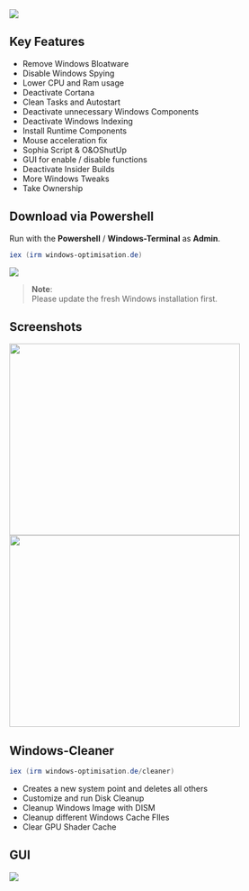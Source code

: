 <img src="https://user-images.githubusercontent.com/98750428/194409138-97880567-7645-4dc3-b031-74e2dae6da35.png"> 

## Key Features
* Remove Windows Bloatware 
* Disable Windows Spying
* Lower CPU and Ram usage
* Deactivate Cortana
* Clean Tasks and Autostart
* Deactivate unnecessary Windows Components
* Deactivate Windows Indexing 
* Install Runtime Components
* Mouse acceleration fix
* Sophia Script & O&OShutUp
* GUI for enable / disable functions
* Deactivate Insider Builds 
* More Windows Tweaks
* Take Ownership


## Download via Powershell
Run with the **Powershell** / **Windows-Terminal** as **Admin**.
  ```powershell
iex (irm windows-optimisation.de)
  ```

<img src="https://user-images.githubusercontent.com/98750428/203324846-1b72b5d0-53c3-45f0-9a12-99d4c1beeb35.gif"> 

> **Note**: <BR> 
Please update the fresh Windows installation first. <BR>

  
## Screenshots
<div>
    <img src="https://user-images.githubusercontent.com/98750428/200678853-363ec142-b0ab-4623-97cb-077bff29ca9d.png" width="410" height="340">
    <img src="https://user-images.githubusercontent.com/98750428/203978712-a4273aa4-9402-4dbb-a40f-ff2c508d4935.jpg" width="410" height="340">
</div>

## Windows-Cleaner
  ```powershell
iex (irm windows-optimisation.de/cleaner)
  ```
* Creates a new system point and deletes all others
* Customize and run Disk Cleanup
* Cleanup Windows Image with DISM
* Cleanup different Windows Cache FIles
* Clear GPU Shader Cache

## GUI
<img src="https://user-images.githubusercontent.com/98750428/204111653-663e20f7-0f67-4b2b-9a50-76e65a5d4d20.jpg">

